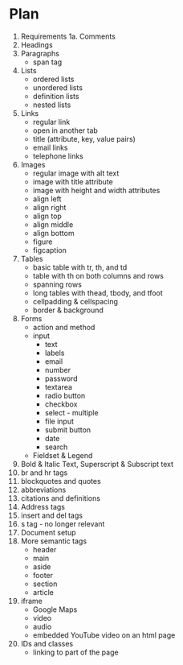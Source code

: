 # Plan

1. Requirements
1a. Comments
2. Headings
3. Paragraphs
   - span tag
4. Lists
   - ordered lists
   - unordered lists
   - definition lists
   - nested lists
5. Links
   * regular link
   * open in another tab
   * title (attribute, key, value pairs)
   * email links
   * telephone links
6. Images
   * regular image with alt text
   * image with title attribute
   * image with height and width attributes
   * align left
   * align right
   * align top
   * align middle
   * align bottom
   * figure
   * figcaption
7. Tables
   * basic table with tr, th, and td
   * table with th on both columns and rows
   * spanning rows
   * long tables with thead, tbody, and tfoot
   * cellpadding & cellspacing
   * border & background
8. Forms
   * action and method
   * input
     - text
     - labels
     - email
     - number
     - password
     - textarea
     - radio button
     - checkbox
     - select - multiple
     - file input
     - submit button
     - date
     - search
   * Fieldset & Legend
9. Bold & Italic Text, Superscript & Subscript text
10. br and hr tags
11. blockquotes and quotes
12. abbreviations
13. citations and definitions
14. Address tags
15. insert and del tags
16. s tag - no longer relevant
17. Document setup
18. More semantic tags
    * header
    * main
    * aside
    * footer
    * section
    * article
19. iframe
    * Google Maps
    * video
    * audio
    * embedded YouTube video on an html page
20. IDs and classes
    * linking to part of the page
    

     